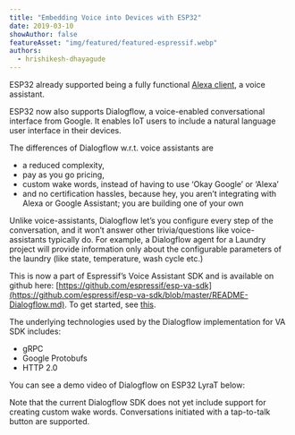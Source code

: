 ```yaml
---
title: "Embedding Voice into Devices with ESP32"
date: 2019-03-10
showAuthor: false
featureAsset: "img/featured/featured-espressif.webp"
authors:
  - hrishikesh-dhayagude
---
```

ESP32 already supported being a fully functional [Alexa client](https://github.com/espressif/esp-va-sdk/blob/master/README-Alexa.md), a voice assistant.

ESP32 now also supports Dialogflow, a voice-enabled conversational interface from Google. It enables IoT users to include a natural language user interface in their devices.

The differences of Dialogflow w.r.t. voice assistants are

- a reduced complexity,
- pay as you go pricing,
- custom wake words, instead of having to use ‘Okay Google’ or ‘Alexa’
- and no certification hassles, because hey, you aren’t integrating with Alexa or Google Assistant; you are building one of your own

Unlike voice-assistants, Dialogflow let’s you configure every step of the conversation, and it won’t answer other trivia/questions like voice-assistants typically do. For example, a Dialogflow agent for a Laundry project will provide information only about the configurable parameters of the laundry (like state, temperature, wash cycle etc.)

This is now a part of Espressif’s Voice Assistant SDK and is available on github here: [https://github.com/espressif/esp-va-sdk](https://github.com/espressif/esp-va-sdk/blob/master/README-Dialogflow.md). To get started, see [this](https://github.com/espressif/esp-va-sdk/blob/master/README-Dialogflow.md).

The underlying technologies used by the Dialogflow implementation for VA SDK includes:

- gRPC
- Google Protobufs
- HTTP 2.0

You can see a demo video of Dialogflow on ESP32 LyraT below:

Note that the current Dialogflow SDK does not yet include support for creating custom wake words. Conversations initiated with a tap-to-talk button are supported.
